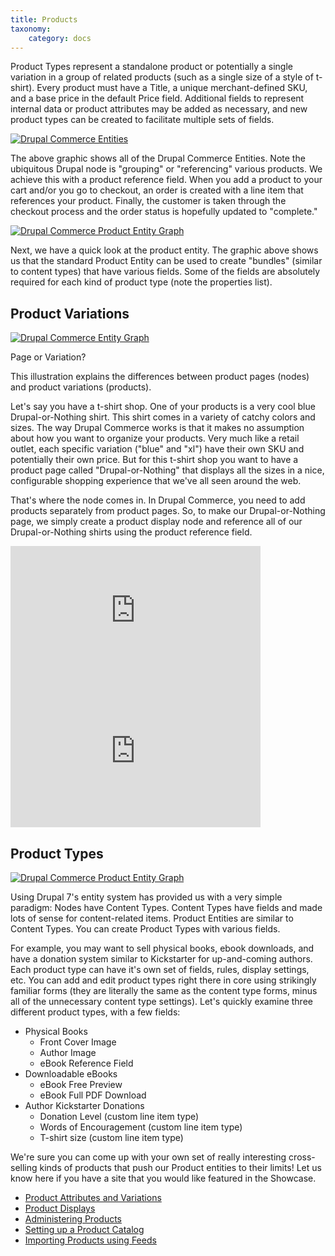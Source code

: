 ```yaml
---
title: Products
taxonomy:
    category: docs
---
```

<div class="docs-enhanced">
<p>Product Types represent a standalone product or potentially a single variation in a group of related products (such as a single size of a style of t-shirt). Every product must have a Title, a unique merchant-defined SKU, and a base price in the default Price field.  Additional fields to represent internal data or product attributes may be added as necessary, and new product types can be created to facilitate multiple sets of fields.</p>

<div class="screenshot">
    <a href="Entity.png">
        <img src="commerce-docs/user/pages/02.commerce1/01.user-guide/02.Products/Entity.png" alt="Drupal Commerce Entities" />
    </a>
</div>
<p>The above graphic shows all of the Drupal Commerce Entities. Note the ubiquitous Drupal node is "grouping" or "referencing" various products. We achieve this with a product reference field. When you add a product to your cart and/or you go to checkout, an order is created with a line item that references your product. Finally, the customer is taken through the checkout process and the order status is hopefully updated to "complete."</p>

<div class="screenshot">
    <a href="/sites/default/files/docs/CK-Product-Entity.png">
        <img src="/sites/default/files/docs/CK-Product-Entity.png" alt="Drupal Commerce Product Entity Graph" />
    </a>
</div>

<p>Next, we have a quick look at the product entity. The graphic above shows us that the standard Product Entity can be used to create "bundles" (similar to content types) that have various fields. Some of the fields are absolutely required for each kind of product type (note the properties list).</p>


<h2>Product Variations</h2>

<div class="screenshot screenshot-caption">
    <div class="img">
        <a href="/sites/default/files/docs/CK-Entity-or-Node.jpg">
            <img src="/sites/default/files/docs/CK-Entity-or-Node.jpg" alt="Drupal Commerce Entity Graph" />
        </a>
    </div>
    <div class="caption">
        <p class="caption-title">Page or Variation?</p>
        <p>This illustration explains the differences between product pages (nodes) and product variations (products).</p>
    </div>
</div>

<p>Let's say you have a t-shirt shop. One of your products is a very cool blue Drupal-or-Nothing shirt. This shirt comes in a variety of catchy colors and sizes. The way Drupal Commerce works is that it makes no assumption about how you want to organize your products. Very much like a retail outlet, each specific variation ("blue" and "xl") have their own SKU and potentially their own price. But for this t-shirt shop you want to have a product page called "Drupal-or-Nothing" that displays all the sizes in a nice, configurable shopping experience that we've all seen around the web.</p>
<p>That's where the node comes in. In Drupal Commerce, you need to add products separately from product pages. So, to make our Drupal-or-Nothing page, we simply create a product display node and reference all of our Drupal-or-Nothing shirts using the product reference field.</p>

<iframe src="http://player.vimeo.com/video/40933753?portrait=0" width="400" height="225" frameborder="0" webkitAllowFullScreen mozallowfullscreen allowFullScreen></iframe>

<iframe src="http://player.vimeo.com/video/34385004?portrait=0" width="400" height="225" frameborder="0" webkitAllowFullScreen mozallowfullscreen allowFullScreen></iframe>

<h2>Product Types</h2>

<div class="screenshot">
    <a href="/sites/default/files/docs/CK-Product-Entity.png">
        <img src="/sites/default/files/docs/CK-Product-Entity.png" alt="Drupal Commerce Product Entity Graph" />
    </a>
</div>

<p>Using Drupal 7's entity system has provided us with a very simple paradigm: Nodes have Content Types. Content Types have fields and made lots of sense for content-related items. Product Entities are similar to Content Types. You can create Product Types with various fields.</p>
<p>For example, you may want to sell physical books, ebook downloads, and have a donation system similar to Kickstarter for up-and-coming authors. Each product type can have it's own set of fields, rules, display settings, etc. You can add and edit product types right there in core using strikingly familiar forms (they are literally the same as the content type forms, minus all of the unnecessary content type settings). Let's quickly examine three different product types, with a few fields:</p>
<ul>
  <li>Physical Books
    <ul>
      <li>Front Cover Image</li>
      <li>Author Image</li>
      <li>eBook Reference Field</li>
    </ul>
  </li>
  <li>Downloadable eBooks
    <ul>
      <li>eBook Free Preview</li>
      <li>eBook Full PDF Download</li>
    </ul>
  </li>
  <li>Author Kickstarter Donations
    <ul>
      <li>Donation Level (custom line item type)</li>
      <li>Words of Encouragement (custom line item type)</li>
      <li>T-shirt size (custom line item type)</li>
    </ul>
  </li>
</ul></p>
<p>We're sure you can come up with your own set of really interesting cross-selling kinds of products that push our Product entities to their limits! Let us know here if you have a site that you would like featured in the Showcase.</p>
</div>



<ul>
<li><a href="https://docs.drupalcommerce.org/commerce1/user-guide/products/product-attributes-and-variations">Product Attributes and Variations</a></li>  
<li><a href="https://docs.drupalcommerce.org/commerce1/user-guide/products/product-displays">Product Displays</a></li>  
<li><a href="https://docs.drupalcommerce.org/commerce1/user-guide/products/administering-products">Administering Products</a></li>  
<li><a href="https://docs.drupalcommerce.org/commerce1/user-guide/products/setting-up-a-product-catalog">Setting up a Product Catalog</a></li>  
<li><a href="https://docs.drupalcommerce.org/commerce1/user-guide/products/importing-products-using-feeds">Importing Products using Feeds</a></li>  
</ul>